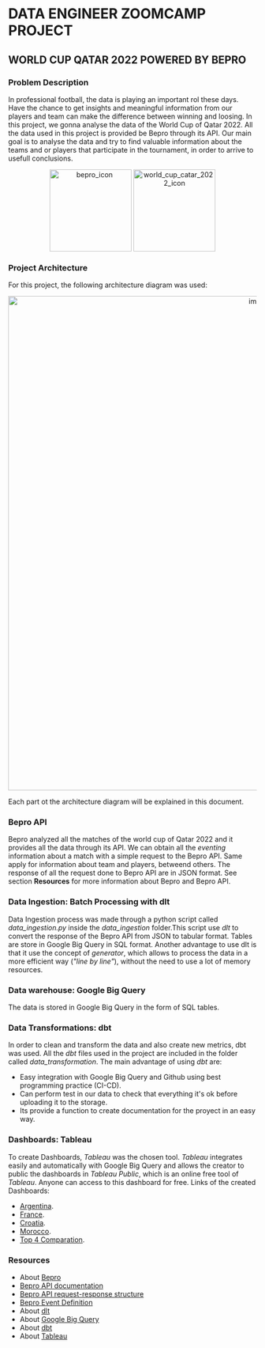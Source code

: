 # DATA ENGINEER ZOOMCAMP PROJECT

## WORLD CUP QATAR 2022 POWERED BY BEPRO

### Problem Description

In professional football, the data is playing an important rol these days. Have the chance to get insights and meaningful information from our players and team can make the difference between winning and loosing.
In this project, we gonna analyse the data of the World Cup of Qatar 2022. All the data used in this project is provided be Bepro through its API.
Our main goal is to analyse the data and try to find valuable information about the teams and or players that participate in the tournament, in order to arrive to usefull conclusions.

<p align="center">
  <img align="center" width="166"  alt="bepro_icon" src="https://github.com/mroubaud/de_zoomcamp_project/assets/91369962/8d0fd9dc-aad1-4112-a4f5-328648503df3">
  <img align="center" width="166"  alt="world_cup_catar_2022_icon" src="https://github.com/mroubaud/de_zoomcamp_project/assets/91369962/1e8cbacb-a8c6-4e37-a9c0-0c11d26046f2">
</p>

### Project Architecture

For this project, the following architecture diagram was used:

<p align="center">
  <img width="1000" alt="image" src="https://github.com/mroubaud/de_zoomcamp_project/assets/91369962/e7ab4abd-e253-4534-9170-3d07232046a5">
</p>

Each part ot the architecture diagram will be explained in this document.

### Bepro API

Bepro analyzed all the matches of the world cup of Qatar 2022 and it provides all the data through its API. We can obtain all the _eventing_ information about a match with a simple request to the Bepro API. Same apply for information about team and players, betweend others. The response of all the request done to Bepro API are in JSON format. See section **Resources** for more information about Bepro and Bepro API.

### Data Ingestion: Batch Processing with dlt

Data Ingestion process was made through a python script called _data_ingestion.py_ inside the _data_ingestion_ folder.This script use _dlt_ to convert the response of the Bepro API from JSON to tabular format. Tables are store in Google Big Query in SQL format. Another advantage to use dlt is that it use the concept of _generator_, which allows to process the data in a more efficient way (_"line by line"_), without the need to use a lot of memory resources.

### Data warehouse: Google Big Query

The data is stored in Google Big Query in the form of SQL tables.

### Data Transformations: dbt

In order to clean and transform the data and also create new metrics, dbt was used. All the _dbt_ files used in the project are included in the folder called _data_transformation_. The main advantage of using _dbt_ are:

- Easy integration with Google Big Query and Github using best programming practice (CI-CD).
- Can perform test in our data to check that everything it's ok before uploading it to the storage.
- Its provide a function to create documentation for the proyect in an easy way.

### Dashboards: Tableau

To create Dashboards, _Tableau_ was the chosen tool. _Tableau_ integrates easily and automatically with Google Big Query and allows the creator to public the dashboards in _Tableau Public_, which is an online free tool of _Tableau_. Anyone can access to this dashboard for free. Links of the created Dashboards: 
  - [Argentina](https://public.tableau.com/app/profile/matias.gonzalo.roubaud.lazo/viz/de_zoomcamp_final_project/Argentina).
  - [France](https://public.tableau.com/app/profile/matias.gonzalo.roubaud.lazo/viz/de_zoomcamp_final_project_france/France?publish=yes).
  - [Croatia](https://public.tableau.com/app/profile/matias.gonzalo.roubaud.lazo/viz/de_zoomcamp_final_project_croatia/Croatia?publish=yes).
  - [Morocco](https://public.tableau.com/app/profile/matias.gonzalo.roubaud.lazo/viz/de_zoomcamp_final_project_morocco/Morocco?publish=yes).
  - [Top 4 Comparation](https://public.tableau.com/app/profile/matias.gonzalo.roubaud.lazo/viz/de_zoomcamp_final_project_top4_comparation/Teamcomparation?publish=yes).
### Resources

- About [Bepro](https://space.bepro11.com/)
- [Bepro API documentation](https://bepro.notion.site/Bepro-Data-API-Guidebook-32f413691e8546f587a98c59d8b426e3])
- [Bepro API request-response structure](https://staging.data-api.bepro11.com/schema/redoc/)
- [Bepro Event Definition](https://www.notion.so/bepro/Bepro-Event-Definitions-Archived-4eea4fc9538e485ca02842e88f81072c)
- About [dlt](https://dlthub.com/docs/intro)
- About [Google Big Query](https://cloud.google.com/bigquery/docs)
- About [dbt](https://docs.getdbt.com/docs/introduction)
- About [Tableau](https://www.tableau.com/)
